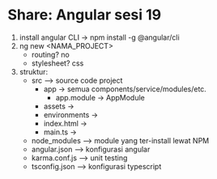 # Share: Angular sesi 19

1. install angular CLI -> npm install -g @angular/cli
2. ng new <NAMA_PROJECT>
   - routing? no
   - stylesheet? css
3. struktur:
   - src           --> source code project
     - app          -> semua components/service/modules/etc.
       - app.module    -> AppModule 
     - assets       ->
     - environments ->
     - index.html   ->
     - main.ts      -> 
   - node_modules  --> module yang ter-install lewat NPM
   - angular.json  --> konfigurasi angular
   - karma.conf.js --> unit testing
   - tsconfig.json --> konfigurasi typescript